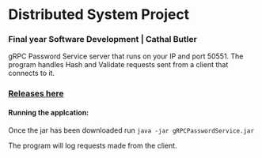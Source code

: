 # Distributed System Project
### Final year Software Development | Cathal Butler
gRPC Password Service server that runs on your IP and port 50551. The program handles Hash and Validate requests sent from a client that connects to it.

### [Releases here](https://github.com/butlawr/grpc-user-account-mangement/releases)

#### Running the applcation:
Once the jar has been downloaded run `java -jar gRPCPasswordService.jar`

The program will log requests made from the client.
